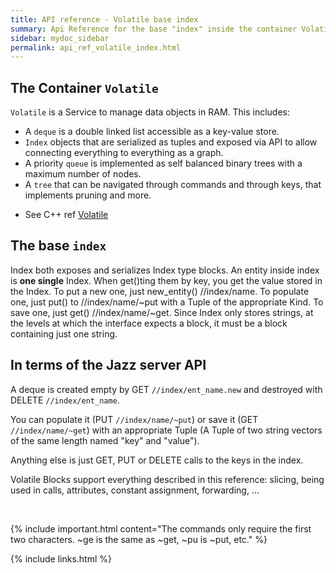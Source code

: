 ```yaml
---
title: API reference - Volatile base index
summary: Api Reference for the base "index" inside the container Volatile
sidebar: mydoc_sidebar
permalink: api_ref_volatile_index.html
---
```


## The Container `Volatile`

`Volatile` is a Service to manage data objects in RAM. This includes:

 - A `deque` is a double linked list accessible as a key-value store.
 - `Index` objects that are serialized as tuples and exposed via API to allow connecting everything to everything as a graph.
 - A priority `queue` is implemented as self balanced binary trees with a maximum number of nodes.
 - A `tree` that can be navigated through commands and through keys, that implements pruning and more.

* See C++ ref [Volatile](/develop_jazz02/classjazz__elements_1_1Volatile.html)

## The base `index`

Index both exposes and serializes Index type blocks. An entity inside index is **one single** Index. When get()ting them by key, you get
the value stored in the Index. To put a new one, just new_entity() //index/name. To populate one, just put() to //index/name/~put
with a Tuple of the appropriate Kind. To save one, just get() //index/name/~get. Since Index only stores strings, at the levels at which
the interface expects a block, it must be a block containing just one string.

## In terms of the Jazz server API

A deque is created empty by GET `//index/ent_name.new` and destroyed with DELETE `//index/ent_name`.

You can populate it (PUT `//index/name/~put`) or save it (GET `//index/name/~get`) with an appropriate Tuple (A Tuple of two string vectors
of the same length named "key" and "value").

Anything else is just GET, PUT or DELETE calls to the keys in the index.

Volatile Blocks support everything described in this reference: slicing, being used in calls, attributes, constant assignment,
forwarding, ...

<br/>

{% include important.html content="The commands only require the first two characters. ~ge is the same as ~get, ~pu is ~put, etc." %}

{% include links.html %}
